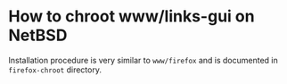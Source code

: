 How to chroot www/links-gui on NetBSD
=====================================

Installation procedure is very similar to `www/firefox` and is
documented in `firefox-chroot` directory.
